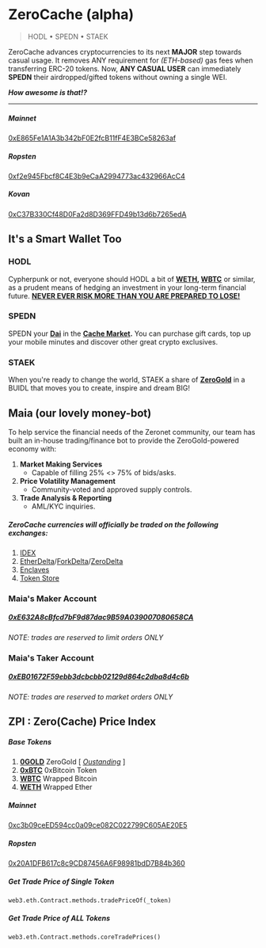 # ZeroCache (alpha)

> HODL • SPEDN • STAEK

ZeroCache advances cryptocurrencies to its next __MAJOR__ step towards casual usage. It removes ANY requirement for _(ETH-based)_ gas fees when transferring ERC-20 tokens. Now, __ANY CASUAL USER__ can immediately __SPEDN__ their airdropped/gifted tokens without owning a single WEI.

___How awesome is that!?___

---

##### Mainnet

[0xE865Fe1A1A3b342bF0E2fcB11fF4E3BCe58263af](https://etherscan.io/address/0xE865Fe1A1A3b342bF0E2fcB11fF4E3BCe58263af#code)

##### Ropsten

[0xf2e945Fbcf8C4E3b9eCaA2994773ac432966AcC4](https://ropsten.etherscan.io/address/0xf2e945Fbcf8C4E3b9eCaA2994773ac432966AcC4#code)

##### Kovan

[0xC37B330Cf48D0Fa2d8D369FFD49b13d6b7265edA](https://kovan.etherscan.io/address/0xC37B330Cf48D0Fa2d8D369FFD49b13d6b7265edA#code)

## It's a Smart Wallet Too

### HODL

Cypherpunk or not, everyone should HODL a bit of __[WETH](https://weth.io/), [WBTC](https://www.wbtc.network/)__ or similar, as a prudent means of hedging an investment in your long-term financial future. __[NEVER EVER RISK MORE THAN YOU ARE PREPARED TO LOSE!](https://en.wikipedia.org/wiki/Murphy's_law)__

### SPEDN

SPEDN your __[Dai](https://coinmarketcap.com/currencies/dai/)__ in the __[Cache Market](https://0net.xyz/cachemarket.bit).__ You can purchase gift cards, top up your mobile minutes and discover other great crypto exclusives.

### STAEK

When you're ready to change the world, STAEK a share of __[ZeroGold](https://github.com/d14na/zerogold)__ in a BUIDL that moves you to create, inspire and dream BIG!

## Maia (our lovely money-bot)

To help service the financial needs of the Zeronet community, our team has built an in-house trading/finance bot to provide the ZeroGold-powered economy with:

1. __Market Making Services__
    - Capable of filling 25% <> 75% of bids/asks.
2. __Price Volatility Management__
    - Community-voted and approved supply controls.
3. __Trade Analysis & Reporting__
    - AML/KYC inquiries.

##### ZeroCache currencies will officially be traded on the following exchanges:

1. [IDEX](https://idex.market/)
2. [EtherDelta](https://etherdelta.com/#0x6ef5bca539a4a01157af842b4823f54f9f7e9968-ETH)/[ForkDelta](https://forkdelta.app/#trade0x6ef5bca539a4a01157af842b4823f54f9f7e9968-ETH)/[ZeroDelta]()
3. [Enclaves](https://enclaves.io/trade/0GOLD)
4. [Token Store](https://token.store/trade/0x6ef5bca539a4a01157af842b4823f54f9f7e9968)

### Maia's Maker Account

##### [0xE632A8cBfcd7bF9d87dac9B59A039007080658CA](https://etherscan.io/address/0xe632a8cbfcd7bf9d87dac9b59a039007080658ca)

_NOTE: trades are reserved to limit orders ONLY_

### Maia's Taker Account

##### [0xEB01672F59ebb3dcbcbb02129d864c2dba8d4c6b](https://etherscan.io/address/0xEB01672F59ebb3dcbcbb02129d864c2dba8d4c6b)

_NOTE: trades are reserved to market orders ONLY_

## ZPI : Zero(Cache) Price Index

##### Base Tokens

1. __[0GOLD](https://etherscan.io/token/0x6ef5bca539A4A01157af842B4823F54F9f7E9968)__ ZeroGold [ _[Oustanding](https://db.0net.io/v1/getUint/0x7c9b743fafb0894a5ed4a0481d020ca0d3d0856431557e7cee0de488236932b0)_ ]
2. __[0xBTC](https://etherscan.io/token/0xB6eD7644C69416d67B522e20bC294A9a9B405B31)__ 0xBitcoin Token
3. __[WBTC](https://etherscan.io/token/0x2260FAC5E5542a773Aa44fBCfeDf7C193bc2C599)__ Wrapped Bitcoin
4. __[WETH](https://etherscan.io/token/0xC02aaA39b223FE8D0A0e5C4F27eAD9083C756Cc2)__ Wrapped Ether

##### Mainnet

[0xc3b09ceED594cc0a09ce082C022799C605AE20E5](https://etherscan.io/address/0xc3b09ceED594cc0a09ce082C022799C605AE20E5#code)

##### Ropsten

[0x20A1DFB617c8c9CD87456A6F98981bdD7B84b360](https://ropsten.etherscan.io/address/0x20A1DFB617c8c9CD87456A6F98981bdD7B84b360#code)

##### Get Trade Price of Single Token

`web3.eth.Contract.methods.tradePriceOf(_token)`

##### Get Trade Price of ALL Tokens

`web3.eth.Contract.methods.coreTradePrices()`
